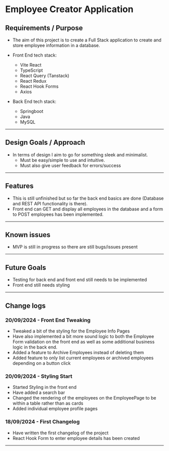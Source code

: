 # Employee Creator Application


## Requirements / Purpose

-   The aim of this project is to create a Full Stack application to create and store employee information in a database.
- Front End tech stack:
    - Vite React
    - TypeScript
    - React Query (Tanstack)
    - React Redux
    - React Hook Forms
    - Axios

- Back End tech stack:
    - Springboot
    - Java
    - MySQL

---

## Design Goals / Approach

-   In terms of design I aim to go for something sleek and minimalist.
    - Must be easy/simple to use and intuitive.
    - Must also give user feedback for errors/success

---

## Features

-   This is still unfinished but so far the back end basics are done (Database and REST API functionality is there).
- Front end can GET and display all employees in the database and a form to POST employees has been implemented.

---

## Known issues

-   MVP is still in progress so there are still bugs/issues present

---

## Future Goals

-   Testing for back end and front end still needs to be implemented
-   Front end still needs styling

---

## Change logs

### 20/09/2024 - Front End Tweaking

- Tweaked a bit of the styling for the Employee Info Pages
- Have also implemented a bit more sound logic to both the Employee Form validation on the front end as well as some additional business logic in the back end.
- Added a feature to Archive Employees instead of deleting them
- Added feature to only list current employees or archived employees depending on a button click

### 20/09/2024 - Styling Start

- Started Styling in the front end
- Have added a search bar
- Changed the rendering of the employees on the EmployeePage to be within a table rather than as cards
- Added individual employee profile pages



### 18/09/2024 - First Changelog

-   Have written the first changelog of the project 
- React Hook Form to enter employee details has been created 

---


